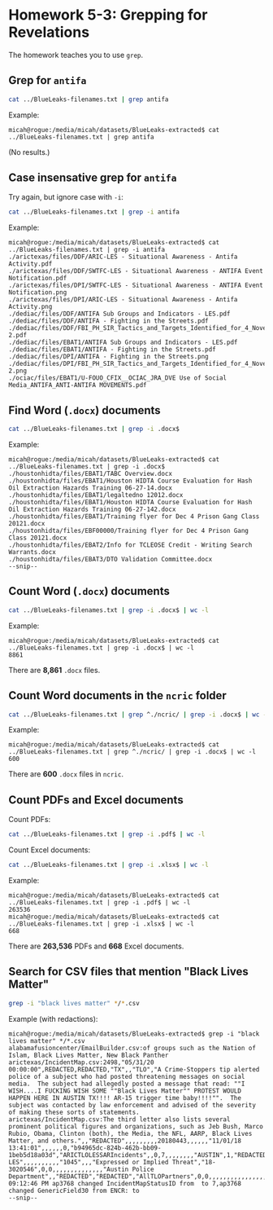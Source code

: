 # Homework 5-3: Grepping for Revelations

The homework teaches you to use `grep`.

## Grep for `antifa`

```sh
cat ../BlueLeaks-filenames.txt | grep antifa
```

Example:

```
micah@rogue:/media/micah/datasets/BlueLeaks-extracted$ cat ../BlueLeaks-filenames.txt | grep antifa
```

(No results.)

## Case insensative grep for `antifa`

Try again, but ignore case with `-i`:

```sh
cat ../BlueLeaks-filenames.txt | grep -i antifa
```

Example:

```
micah@rogue:/media/micah/datasets/BlueLeaks-extracted$ cat ../BlueLeaks-filenames.txt | grep -i antifa
./arictexas/files/DDF/ARIC-LES - Situational Awareness - Antifa Activity.pdf
./arictexas/files/DDF/SWTFC-LES - Situational Awareness - ANTIFA Event Notification.pdf
./arictexas/files/DPI/SWTFC-LES - Situational Awareness - ANTIFA Event Notification.png
./arictexas/files/DPI/ARIC-LES - Situational Awareness - Antifa Activity.png
./dediac/files/DDF/ANTIFA Sub Groups and Indicators - LES.pdf
./dediac/files/DDF/ANTIFA - Fighting in the Streets.pdf
./dediac/files/DDF/FBI_PH_SIR_Tactics_and_Targets_Identified_for_4_November_2017_ANTIFA_Rally_in_Philadelphia_PA-2.pdf
./dediac/files/EBAT1/ANTIFA Sub Groups and Indicators - LES.pdf
./dediac/files/EBAT1/ANTIFA - Fighting in the Streets.pdf
./dediac/files/DPI/ANTIFA - Fighting in the Streets.png
./dediac/files/DPI/FBI_PH_SIR_Tactics_and_Targets_Identified_for_4_November_2017_ANTIFA_Rally_in_Philadelphia_PA-2.png
./ociac/files/EBAT1/U-FOUO_CFIX__OCIAC_JRA_DVE Use of Social Media_ANTIFA_ANTI-ANTIFA MOVEMENTS.pdf
```

## Find Word (`.docx`) documents

```sh
cat ../BlueLeaks-filenames.txt | grep -i .docx$
```

Example:

```
micah@rogue:/media/micah/datasets/BlueLeaks-extracted$ cat ../BlueLeaks-filenames.txt | grep -i .docx$
./houstonhidta/files/EBAT1/TABC Overview.docx
./houstonhidta/files/EBAT1/Houston HIDTA Course Evaluation for Hash Oil Extraction Hazards Training 06-27-14.docx
./houstonhidta/files/EBAT1/legaltedno 12012.docx
./houstonhidta/files/EBAT1/Houston HIDTA Course Evaluation for Hash Oil Extraction Hazards Training 06-27-142.docx
./houstonhidta/files/EBAT1/Training flyer for Dec 4 Prison Gang Class 20121.docx
./houstonhidta/files/EBF00000/Training flyer for Dec 4 Prison Gang Class 20121.docx
./houstonhidta/files/EBAT2/Info for TCLEOSE Credit - Writing Search Warrants.docx
./houstonhidta/files/EBAT3/DTO Validation Committee.docx
--snip--
```

## Count Word (`.docx`) documents

```sh
cat ../BlueLeaks-filenames.txt | grep -i .docx$ | wc -l
```

Example:

```
micah@rogue:/media/micah/datasets/BlueLeaks-extracted$ cat ../BlueLeaks-filenames.txt | grep -i .docx$ | wc -l
8861
```

There are **8,861** `.docx` files.

## Count Word documents in the `ncric` folder

```sh
cat ../BlueLeaks-filenames.txt | grep ^./ncric/ | grep -i .docx$ | wc -l
```

Example:

```
micah@rogue:/media/micah/datasets/BlueLeaks-extracted$ cat ../BlueLeaks-filenames.txt | grep ^./ncric/ | grep -i .docx$ | wc -l
600
```

There are **600** `.docx` files in `ncric`.

## Count PDFs and Excel documents

Count PDFs:

```sh
cat ../BlueLeaks-filenames.txt | grep -i .pdf$ | wc -l
```

Count Excel documents:

```sh
cat ../BlueLeaks-filenames.txt | grep -i .xlsx$ | wc -l
```

Example:

```
micah@rogue:/media/micah/datasets/BlueLeaks-extracted$ cat ../BlueLeaks-filenames.txt | grep -i .pdf$ | wc -l
263536
micah@rogue:/media/micah/datasets/BlueLeaks-extracted$ cat ../BlueLeaks-filenames.txt | grep -i .xlsx$ | wc -l
668
```

There are **263,536** PDFs and **668** Excel documents.

## Search for CSV files that mention "Black Lives Matter"

```sh
grep -i "black lives matter" */*.csv
```

Example (with redactions):

```
micah@rogue:/media/micah/datasets/BlueLeaks-extracted$ grep -i "black lives matter" */*.csv
alabamafusioncenter/EmailBuilder.csv:of groups such as the Nation of Islam, Black Lives Matter, New Black Panther
arictexas/IncidentMap.csv:2498,"05/31/20 00:00:00",REDACTED,REDACTED,"TX",,"TLO","A Crime-Stoppers tip alerted police of a subject who had posted threatening messages on social media.  The subject had allegedly posted a message that read: ""I WISH....I FUCKING WISH SOME ""Black Lives Matter"" PROTEST WOULD HAPPEN HERE IN AUSTIN TX!!!! AR-15 trigger time baby!!!!"".  The subject was contacted by law enforcement and advised of the severity of making these sorts of statements.
arictexas/IncidentMap.csv:The third letter also lists several prominent political figures and organizations, such as Jeb Bush, Marco Rubio, Obama, Clinton (both), the Media, the NFL, AARP, Black Lives Matter, and others.",,"REDACTED",,,,,,,,,20180443,,,,,,"11/01/18 13:41:01",,,,,,0,"b94965dc-824b-462b-bb09-1beb5d18a03d","ARICTLOLESSARIncidents",,0,7,,,,,,,,"AUSTIN",1,"REDACTED",,,,,"Travis",,,,,,,,,"TLO LES",,,,,,,,,,"1045",,,"Expressed or Implied Threat","18-3020546",0,0,,,,,,,,,,,,,,"Austin Police Department",,"REDACTED","REDACTED","AllTLOPartners",0,0,,,,,,,,,,,,,,,,"12/27/18 09:12:46 PM ap3768 changed IncidentMapStatusID from  to 7,ap3768 changed GenericField30 from ENCR: to 
--snip--
```